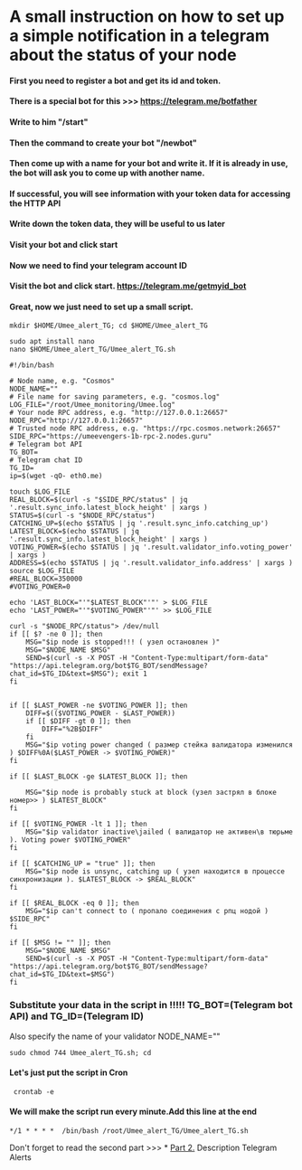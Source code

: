 # A small instruction on how to set up a simple notification in a telegram about the status of your node

#### First you need to register a bot and get its id and token.
#### There is a special bot for this >>>  https://telegram.me/botfather
#### Write to him  "/start"
#### Then the command to create your bot "/newbot"
#### Then come up with a name for your bot and write it. If it is already in use, the bot will ask you to come up with another name.
#### If successful, you will see information with your token data for accessing the HTTP API
#### Write down the token data, they will be useful to us later
#### Visit your bot and click start
#### Now we need to find your telegram account ID
#### Visit the bot and click start. https://telegram.me/getmyid_bot
#### Great, now we just need to set up a small script.
```
mkdir $HOME/Umee_alert_TG; cd $HOME/Umee_alert_TG
```
```
sudo apt install nano
nano $HOME/Umee_alert_TG/Umee_alert_TG.sh
```
```
#!/bin/bash

# Node name, e.g. "Cosmos"
NODE_NAME=""
# File name for saving parameters, e.g. "cosmos.log"
LOG_FILE="/root/Umee_monitoring/Umee.log"
# Your node RPC address, e.g. "http://127.0.0.1:26657"
NODE_RPC="http://127.0.0.1:26657"
# Trusted node RPC address, e.g. "https://rpc.cosmos.network:26657"
SIDE_RPC="https://umeevengers-1b-rpc-2.nodes.guru"
# Telegram bot API
TG_BOT=
# Telegram chat ID
TG_ID=
ip=$(wget -qO- eth0.me)

touch $LOG_FILE
REAL_BLOCK=$(curl -s "$SIDE_RPC/status" | jq '.result.sync_info.latest_block_height' | xargs )
STATUS=$(curl -s "$NODE_RPC/status")
CATCHING_UP=$(echo $STATUS | jq '.result.sync_info.catching_up')
LATEST_BLOCK=$(echo $STATUS | jq '.result.sync_info.latest_block_height' | xargs )
VOTING_POWER=$(echo $STATUS | jq '.result.validator_info.voting_power' | xargs )
ADDRESS=$(echo $STATUS | jq '.result.validator_info.address' | xargs )
source $LOG_FILE
#REAL_BLOCK=350000
#VOTING_POWER=0

echo 'LAST_BLOCK="'"$LATEST_BLOCK"'"' > $LOG_FILE
echo 'LAST_POWER="'"$VOTING_POWER"'"' >> $LOG_FILE

curl -s "$NODE_RPC/status"> /dev/null
if [[ $? -ne 0 ]]; then
    MSG="$ip node is stopped!!! ( узел остановлен )"
    MSG="$NODE_NAME $MSG"
    SEND=$(curl -s -X POST -H "Content-Type:multipart/form-data" "https://api.telegram.org/bot$TG_BOT/sendMessage?chat_id=$TG_ID&text=$MSG"); exit 1
fi


if [[ $LAST_POWER -ne $VOTING_POWER ]]; then
    DIFF=$(($VOTING_POWER - $LAST_POWER))
    if [[ $DIFF -gt 0 ]]; then
        DIFF="%2B$DIFF"
    fi
    MSG="$ip voting power changed ( размер стейка валидатора изменился ) $DIFF%0A($LAST_POWER -> $VOTING_POWER)"
fi

if [[ $LAST_BLOCK -ge $LATEST_BLOCK ]]; then

    MSG="$ip node is probably stuck at block (узел застрял в блоке номер>> ) $LATEST_BLOCK"
fi

if [[ $VOTING_POWER -lt 1 ]]; then
    MSG="$ip validator inactive\jailed ( валидатор не активен\в тюрьме ). Voting power $VOTING_POWER"
fi

if [[ $CATCHING_UP = "true" ]]; then
    MSG="$ip node is unsync, catching up ( узел находится в процессе синхронизации ). $LATEST_BLOCK -> $REAL_BLOCK"
fi

if [[ $REAL_BLOCK -eq 0 ]]; then
    MSG="$ip can't connect to ( пропало соединения с рпц нодой ) $SIDE_RPC"
fi

if [[ $MSG != "" ]]; then
    MSG="$NODE_NAME $MSG"
    SEND=$(curl -s -X POST -H "Content-Type:multipart/form-data" "https://api.telegram.org/bot$TG_BOT/sendMessage?chat_id=$TG_ID&text=$MSG")
fi

```
### Substitute your data in the script in !!!!! TG_BOT=(Telegram bot API) and TG_ID=(Telegram ID)
Also specify the name of your validator NODE_NAME=""

```
sudo chmod 744 Umee_alert_TG.sh; cd
```

#### Let's just put the script in Cron
```
 crontab -e
 ```
 
 #### We will make the script run every minute.Add this line at the end
  ```
 */1 * * * *  /bin/bash /root/Umee_alert_TG/Umee_alert_TG.sh
  ```
 
 Don't forget to read the second part >>> * [Part 2.](https://github.com/studentmtk/Umee_monitoring/blob/main/Description%20Telegram%20Alerts.md)  Description Telegram Alerts
 
 
 
 
 
 
  
  
  
  
